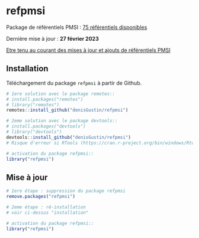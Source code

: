 
<!-- README.md is generated from README.Rmd. Please edit that file -->

# refpmsi

Package de référentiels PMSI : [75 référentiels
disponibles](https://denisgustin.github.io/refpmsi/articles/liste_ref.html)

Dernière mise à jour : **27 février 2023**

[Etre tenu au courant des mises à jour et ajouts de référentiels
PMSI](http://www.lespmsi.com/r-et-pmsi/)

## Installation

Téléchargement du package `refpmsi` à partir de Github.

``` r
# 1ere solution avec le package remotes::
# install.packages("remotes")
# library("remotes")
remotes::install_github("denisGustin/refpmsi")

# 2eme solution avec le package devtools::
# install.packages("devtools")
# library("devtools")
devtools::install_github("denisGustin/refpmsi")
# Risque d'erreur si RTools (https://cran.r-project.org/bin/windows/Rtools/) n'est pas installé

# activation du package refpmsi::
library("refpmsi")
```

## Mise à jour

``` r
# 1ere étape : suppression du package refpmsi
remove.packages("refpmsi")

# 2eme étape : ré-installation
# voir ci-dessus "installation"

# activation du package refpmsi::
library("refpmsi")
```

